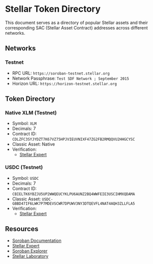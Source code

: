 # Stellar Token Directory

This document serves as a directory of popular Stellar assets and their corresponding SAC (Stellar Asset Contract) addresses across different networks.

## Networks

### Testnet

- RPC URL: `https://soroban-testnet.stellar.org`
- Network Passphrase: `Test SDF Network ; September 2015`
- Horizon URL: `https://horizon-testnet.stellar.org`

## Token Directory

### Native XLM (Testnet)

- Symbol: `XLM`
- Decimals: 7
- Contract ID: `CDLZFC3SYJYDZT7K67VZ75HPJVIEUVNIXF47ZG2FB2RMQQVU2HHGCYSC`
- Classic Asset: Native
- Verification:
  - [Stellar Expert](https://stellar.expert/explorer/testnet/contract/CDLZFC3SYJYDZT7K67VZ75HPJVIEUVNIXF47ZG2FB2RMQQVU2HHGCYSC)

### USDC (Testnet)

- Symbol: `USDC`
- Decimals: 7
- Contract ID: `CBIELTK6YBZJU5UP2WWQEUCYKLPU6AUNZ2BQ4WWFEIE3USCIHMXQDAMA`
- Classic Asset: `USDC-GBBD47IF6LWK7P7MDEVSCWR7DPUWV3NY3DTQEVFL4NAT4AQH3ZLLFLA5`
- Verification:
  - [Stellar Expert](https://stellar.expert/explorer/testnet/contract/CBIELTK6YBZJU5UP2WWQEUCYKLPU6AUNZ2BQ4WWFEIE3USCIHMXQDAMA)

## Resources

- [Soroban Documentation](https://soroban.stellar.org)
- [Stellar Expert](https://stellar.expert)
- [Soroban Explorer](https://steexp.com)
- [Stellar Laboratory](https://laboratory.stellar.org)
